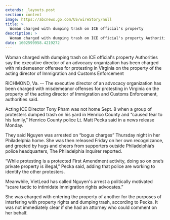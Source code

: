 ```yaml
--- 
extends: _layouts.post 
section: content 
image: https://abcnews.go.com/US/wireStory/null 
title: > 
  Woman charged with dumping trash on ICE official's property 
description: > 
  Woman charged with dumping trash on ICE official's property Authorities say the executive director of an advocacy organization has been charged with misdemeanor offenses for protesting in Virginia on the property of the acting director of Immigration and Customs EnforcementRICHMOND, Va. -- The executive director of an advocacy organization has been charged with misdemeanor offenses for protesting in Virginia on the property of the acting director of Immigration and Customs Enforcement, authorities said.She was then released Friday on her own recognizance, and greeted by hugs and cheers from supporters outside Philadelphia’s police headquarters, The Philadelphia Inquirer reported.“While protesting is a protected First Amendment activity, doing so on one’s private property is illegal,” Pecka said, adding that police are working to identify the other protesters.Meanwhile, VietLead has called Nguyen's arrest a politically motivated “scare tactic to intimidate immigration rights advocates.”She was charged with entering the property of another for the purposes of interfering with property rights and dumping trash, according to Pecka.It was not immediately clear if she had an attorney who could comment on her behalf. 
date: 1602599958.4219272 
--- 
```

Woman charged with dumping trash on ICE official's property Authorities say the executive director of an advocacy organization has been charged with misdemeanor offenses for protesting in Virginia on the property of the acting director of Immigration and Customs Enforcement

RICHMOND, Va. -- The executive director of an advocacy organization has been charged with misdemeanor offenses for protesting in Virginia on the property of the acting director of Immigration and Customs Enforcement, authorities said.

Acting ICE Director Tony Pham was not home Sept. 8 when a group of protesters dumped trash on his yard in Henrico County and “caused fear to his family," Henrico County police Lt. Matt Pecka said in a news release Monday.

They said Nguyen was arrested on “bogus charges” Thursday night in her Philadelphia home. She was then released Friday on her own recognizance, and greeted by hugs and cheers from supporters outside Philadelphia’s police headquarters, The Philadelphia Inquirer reported.

“While protesting is a protected First Amendment activity, doing so on one’s private property is illegal,” Pecka said, adding that police are working to identify the other protesters.

Meanwhile, VietLead has called Nguyen's arrest a politically motivated “scare tactic to intimidate immigration rights advocates.”

She was charged with entering the property of another for the purposes of interfering with property rights and dumping trash, according to Pecka. It was not immediately clear if she had an attorney who could comment on her behalf.